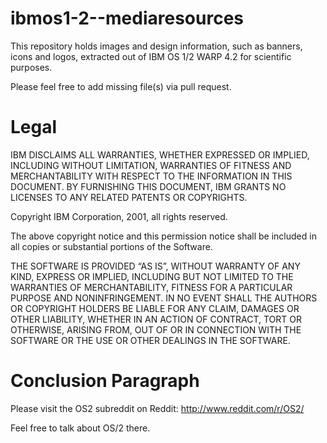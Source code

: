# ibmos1-2--mediaresources
This repository holds images and design information, such as banners, icons and logos, extracted out of IBM OS 1/2 WARP 4.2 for scientific purposes.

Please feel free to add missing file(s) via pull request.

# Legal

IBM DISCLAIMS ALL WARRANTIES, WHETHER EXPRESSED OR IMPLIED, INCLUDING
WITHOUT LIMITATION, WARRANTIES OF FITNESS AND MERCHANTABILITY WITH
RESPECT TO THE INFORMATION IN THIS DOCUMENT.  BY FURNISHING THIS
DOCUMENT, IBM GRANTS NO LICENSES TO ANY RELATED PATENTS OR COPYRIGHTS.

Copyright IBM Corporation, 2001, all rights reserved.

The above copyright notice and this permission notice shall be included in all copies or substantial portions of the Software.

THE SOFTWARE IS PROVIDED “AS IS”, WITHOUT WARRANTY OF ANY KIND, EXPRESS OR IMPLIED, INCLUDING BUT NOT LIMITED TO THE WARRANTIES OF MERCHANTABILITY, FITNESS FOR A PARTICULAR PURPOSE AND NONINFRINGEMENT. IN NO EVENT SHALL THE AUTHORS OR COPYRIGHT HOLDERS BE LIABLE FOR ANY CLAIM, DAMAGES OR OTHER LIABILITY, WHETHER IN AN ACTION OF CONTRACT, TORT OR OTHERWISE, ARISING FROM, OUT OF OR IN CONNECTION WITH THE SOFTWARE OR THE USE OR OTHER DEALINGS IN THE SOFTWARE.

# Conclusion Paragraph

Please visit the OS2 subreddit on Reddit: http://www.reddit.com/r/OS2/

Feel free to talk about OS/2 there.
